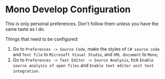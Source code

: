 # Mono Develop Configuration

This is only personal preferences. Don't follow them unless you have the same taste as I do.

Things that need to be configured:

1. Go to `Preferences -> Source Code`, make the styles of `C# source code` and `Text file` to `Microsoft Visual Studio`, and `XML document` to `Mono`;
2. Go to `Preferences -> Text Editor -> Source Analysis`, tick `Enable source analysis of open files` and `Enable text editor unit test integration`.
